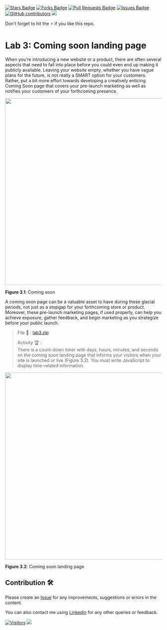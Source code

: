 <a href="https://github.com/drshahizan/learn-php/stargazers"><img src="https://img.shields.io/github/stars/drshahizan/learn-php" alt="Stars Badge"/></a>
<a href="https://github.com/drshahizan/learn-php/network/members"><img src="https://img.shields.io/github/forks/drshahizan/learn-php" alt="Forks Badge"/></a>
<a href="https://github.com/drshahizan/learn-php/pulls"><img src="https://img.shields.io/github/issues-pr/drshahizan/learn-php" alt="Pull Requests Badge"/></a>
<a href="https://github.com/drshahizan/learn-php/issues"><img src="https://img.shields.io/github/issues/drshahizan/learn-php" alt="Issues Badge"/></a>
<a href="https://github.com/drshahizan/learn-php/graphs/contributors"><img alt="GitHub contributors" src="https://img.shields.io/github/contributors/drshahizan/learn-php?color=2b9348"></a>
![](https://visitor-badge.glitch.me/badge?page_id=drshahizan/learn-php)

Don't forget to hit the :star: if you like this repo.

# Lab 3: Coming soon landing page

When you’re introducing a new website or a product, there are often several aspects that need to fall into place before you could even end up making it publicly available. Leaving your website empty, whether you have vague plans for the future, is not really a SMART option for your customers. Rather, put a bit more effort towards developing a creatively enticing Coming Soon page that covers your pre-launch marketing as well as notifies your customers of your forthcoming presence.

<img src="./download/l3int-a.png" width="600" />

**Figure 3.1**: Coming soon

A coming soon page can be a valuable asset to have during these glacial periods, not just as a stopgap for your forthcoming store or product. Moreover, these pre-launch marketing pages, if used properly, can help you achieve exposure, gather feedback, and begin marketing as you strategize before your public launch.

> File 📁 : [lab3.zip](./download/lab3.zip?raw=true)
> 
> Activity 🏆 :<br>
>There is a count-down timer with days, hours, minutes, and seconds on the coming soon landing page that informs your visitors when your site is launched or live (Figure 3.2). You must write JavaScript to display time-related information.
> 

<img src="./download/l3int-b.png" width="600" />

**Figure 3.2**: Coming soon landing page


## Contribution 🛠️
Please create an [Issue](https://github.com/drshahizan/learn-php/issues) for any improvements, suggestions or errors in the content.

You can also contact me using [Linkedin](https://www.linkedin.com/in/drshahizan/) for any other queries or feedback.

[![Visitors](https://api.visitorbadge.io/api/visitors?path=https%3A%2F%2Fgithub.com%2Fdrshahizan&labelColor=%23697689&countColor=%23555555&style=plastic)](https://visitorbadge.io/status?path=https%3A%2F%2Fgithub.com%2Fdrshahizan)
![](https://hit.yhype.me/github/profile?user_id=81284918)


